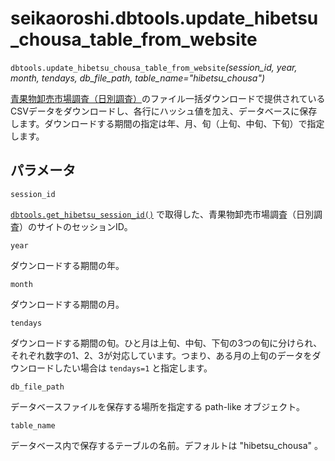 # seikaoroshi.dbtools.update_hibetsu_chousa_table_from_website

`dbtools.update_hibetsu_chousa_table_from_website`*(session_id, year, month, tendays, db_file_path, table_name="hibetsu_chousa")*

[青果物卸売市場調査（日別調査）](https://www.seisen.maff.go.jp/transit/BS04B040UC020SC000.htm)のファイル一括ダウンロードで提供されているCSVデータをダウンロードし、各行にハッシュ値を加え、データベースに保存します。ダウンロードする期間の指定は年、月、旬（上旬、中旬、下旬）で指定します。

## パラメータ

`session_id`

[`dbtools.get_hibetsu_session_id()`](seikaoroshi.dbtools.get_hibetsu_session_id.md) で取得した、青果物卸売市場調査（日別調査）のサイトのセッションID。

`year`

ダウンロードする期間の年。

`month`

ダウンロードする期間の月。

`tendays`

ダウンロードする期間の旬。ひと月は上旬、中旬、下旬の3つの旬に分けられ、それぞれ数字の1、2、3が対応しています。つまり、ある月の上旬のデータをダウンロードしたい場合は `tendays=1` と指定します。


`db_file_path`

データベースファイルを保存する場所を指定する path-like オブジェクト。

`table_name`

データベース内で保存するテーブルの名前。デフォルトは "hibetsu_chousa" 。